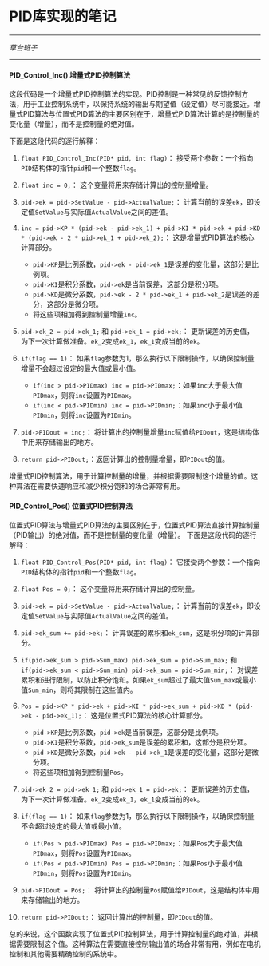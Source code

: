 # PID库实现的笔记
---
*草台班子*

---
#### PID_Control_Inc() 增量式PID控制算法
这段代码是一个增量式PID控制算法的实现。PID控制是一种常见的反馈控制方法，用于工业控制系统中，以保持系统的输出与期望值（设定值）尽可能接近。增量式PID算法与位置式PID算法的主要区别在于，增量式PID算法计算的是控制量的变化量（增量），而不是控制量的绝对值。

下面是这段代码的逐行解释：

1. `float PID_Control_Inc(PID* pid, int flag)`：
   接受两个参数：一个指向`PID`结构体的指针`pid`和一个整数`flag`。

2. `float inc = 0;`：
   这个变量将用来存储计算出的控制量增量。

3. `pid->ek = pid->SetValue - pid->ActualValue;`：
   计算当前的误差`ek`，即设定值`SetValue`与实际值`ActualValue`之间的差值。

4. `inc = pid->KP * (pid->ek - pid->ek_1) + pid->KI * pid->ek + pid->KD * (pid->ek - 2 * pid->ek_1 + pid->ek_2);`：
   这是增量式PID算法的核心计算部分。
   - `pid->KP`是比例系数，`pid->ek - pid->ek_1`是误差的变化量，这部分是比例项。
   - `pid->KI`是积分系数，`pid->ek`是当前误差，这部分是积分项。
   - `pid->KD`是微分系数，`pid->ek - 2 * pid->ek_1 + pid->ek_2`是误差的差分，这部分是微分项。
   - 将这些项相加得到控制量增量`inc`。

5. `pid->ek_2 = pid->ek_1;` 和 `pid->ek_1 = pid->ek;`：
   更新误差的历史值，为下一次计算做准备。`ek_2`变成`ek_1`，`ek_1`变成当前的`ek`。

6. `if(flag == 1)`：
   如果`flag`参数为1，那么执行以下限制操作，以确保控制量增量不会超过设定的最大值或最小值。
   - `if(inc > pid->PIDmax) inc = pid->PIDmax;`：如果`inc`大于最大值`PIDmax`，则将`inc`设置为`PIDmax`。
   - `if(inc < pid->PIDmin) inc = pid->PIDmin;`：如果`inc`小于最小值`PIDmin`，则将`inc`设置为`PIDmin`。

7. `pid->PIDout = inc;`：
   将计算出的控制量增量`inc`赋值给`PIDout`，这是结构体中用来存储输出的地方。

8. `return pid->PIDout;`：返回计算出的控制量增量，即`PIDout`的值。

增量式PID控制算法，用于计算控制量的增量，并根据需要限制这个增量的值。这种算法在需要快速响应和减少积分饱和的场合非常有用。


#### PID_Control_Pos() 位置式PID控制算法
位置式PID算法与增量式PID算法的主要区别在于，位置式PID算法直接计算控制量（PID输出）的绝对值，而不是控制量的变化量（增量）。
下面是这段代码的逐行解释：

1. `float PID_Control_Pos(PID* pid, int flag)`：
   它接受两个参数：一个指向`PID`结构体的指针`pid`和一个整数`flag`。

2. `float Pos = 0;`：
   这个变量将用来存储计算出的控制量。

3. `pid->ek = pid->SetValue - pid->ActualValue;`：
   计算当前的误差`ek`，即设定值`SetValue`与实际值`ActualValue`之间的差值。

4. `pid->ek_sum += pid->ek;`：
   计算误差的累积和`ek_sum`，这是积分项的计算部分。

5. `if(pid->ek_sum > pid->Sum_max) pid->ek_sum = pid->Sum_max;` 和 `if(pid->ek_sum < pid->Sum_min) pid->ek_sum = pid->Sum_min;`：
   对误差累积和进行限制，以防止积分饱和。如果`ek_sum`超过了最大值`Sum_max`或最小值`Sum_min`，则将其限制在这些值内。

6. `Pos = pid->KP * pid->ek + pid->KI * pid->ek_sum + pid->KD * (pid->ek - pid->ek_1);`：
   这是位置式PID算法的核心计算部分。
   - `pid->KP`是比例系数，`pid->ek`是当前误差，这部分是比例项。
   - `pid->KI`是积分系数，`pid->ek_sum`是误差的累积和，这部分是积分项。
   - `pid->KD`是微分系数，`pid->ek - pid->ek_1`是误差的变化量，这部分是微分项。
   - 将这些项相加得到控制量`Pos`。

7. `pid->ek_2 = pid->ek_1;` 和 `pid->ek_1 = pid->ek;`：
   更新误差的历史值，为下一次计算做准备。`ek_2`变成`ek_1`，`ek_1`变成当前的`ek`。

8. `if(flag == 1)`：
   如果`flag`参数为1，那么执行以下限制操作，以确保控制量不会超过设定的最大值或最小值。
   - `if(Pos > pid->PIDmax) Pos = pid->PIDmax;`：如果`Pos`大于最大值`PIDmax`，则将`Pos`设置为`PIDmax`。
   - `if(Pos < pid->PIDmin) Pos = pid->PIDmin;`：如果`Pos`小于最小值`PIDmin`，则将`Pos`设置为`PIDmin`。

9.  `pid->PIDout = Pos;`：
    将计算出的控制量`Pos`赋值给`PIDout`，这是结构体中用来存储输出的地方。

10. `return pid->PIDout;`：
    返回计算出的控制量，即`PIDout`的值。

总的来说，这个函数实现了位置式PID控制算法，用于计算控制量的绝对值，并根据需要限制这个值。这种算法在需要直接控制输出值的场合非常有用，例如在电机控制和其他需要精确控制的系统中。
